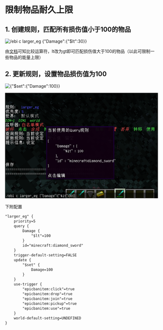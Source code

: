 # 限制物品耐久上限

## 1. 创建规则，匹配所有损伤值小于100的物品

![/ebi c larger\_eg {&quot;Damage&quot;:{&quot;$lt&quot;:30}}](../../../.gitbook/assets/image%20%2813%29.png)

由[文档](https://docs.ebi.team/zh/rules-for-querying-and-updating?id=%e6%af%94%e8%be%83%e8%bf%90%e7%ae%97%e7%ac%a6)可知比较运算符，lt改为gt即可匹配损伤值大于100的物品（以此可限制一些物品的能量上限）

## 2. 更新规则，设置物品损伤值为100

![{&quot;$set&quot;:{&quot;Damage&quot;:100}}](../../../.gitbook/assets/image%20%2816%29.png)

![](../../../.gitbook/assets/image%20%288%29.png)

下附配置

```text
"larger_eg" {
    priority=5
    query {
        Damage {
            "$lt"=100
        }
        id="minecraft:diamond_sword"
    }
    trigger-default-setting=FALSE
    update {
        "$set" {
            Damage=100
        }
    }
    use-trigger {
        "epicbanitem:click"=true
        "epicbanitem:drop"=true
        "epicbanitem:join"=true
        "epicbanitem:pickup"=true
        "epicbanitem:use"=true
    }
    world-default-setting=UNDEFINED
}
```

